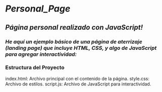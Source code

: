 # **_Personal_Page_**

## **_Página personal realizado con JavaScript!_**

### _He aquí un ejemplo básico de una página de aterrizaje (landing page) que incluye HTML, CSS, y algo de JavaScript para agregar interactividad:_

### Estructura del Proyecto

index.html: Archivo principal con el contenido de la página.
style.css: Archivo de estilos.
script.js: Archivo de JavaScript para interactividad.
